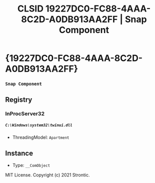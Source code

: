 ﻿---
title: "CLSID 19227DC0-FC88-4AAA-8C2D-A0DB913AA2FF | Snap Component"
excerpt: What is COM-Object CLSID 19227DC0-FC88-4AAA-8C2D-A0DB913AA2FF?
---

# {19227DC0-FC88-4AAA-8C2D-A0DB913AA2FF}

### `Snap Component`

## Registry


### InProcServer32

##### `C:\Windows\system32\twinui.dll`
* ThreadingModel: `Apartment`

## Instance

* Type: `__ComObject`

MIT License. Copyright (c) 2021 Strontic.


